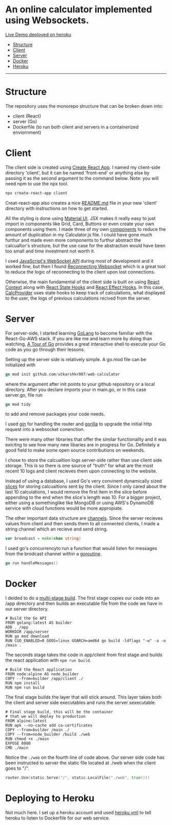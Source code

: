 # An online calculator implemented using Websockets.

[Live Demo deployed on heroku](https://quiet-mesa-40326.herokuapp.com/)

* [Structure](#structure)
* [Client](#client)
* [Server](#server)
* [Docker](#docker)
* [Heroku](#Deploying-to-heroku)

----

# Structure

The repository uses the monorepo structure that can be broken down into:
* client (React) 
* server (Go)
* Dockerfile (to run both client and servers in a containerized enviornment)

# Client

The client side is created using [Create React App](https://reactjs.org/docs/create-a-new-react-app.html). I named my client-side directory 'client', 
but it can be named 'front-end' or anything else by passing it as the second argument to the command below. Note: you will need npm to use the npx tool.
```bash
npx create-react-app client
```

Creat-react-app also creates a nice [README.md](client/README.md) file in your new 'client' directory with instructions on how to get started. 


All the styling is done using [Material UI](https://material-ui.com/). JSX makes it really easy to just import in components like Grid, Card, Buttons or even create
your own components using them. I made three of my own [components](client/src/components) to reduce the amount of duplication in my Calculator.js file. I could have gone
much furthur and made even more components to furthur abstract the calcualtor's structure, but the use case for the abstraction would have been too small and 
time investment not worth it.

I used [JavaScript's WebSocket API](https://developer.mozilla.org/en-US/docs/Web/API/WebSockets_API) during most of development and it worked fine, but then I found 
[Reconnecting Websocket](https://github.com/pladaria/reconnecting-websocket) which is a great tool to reduce the logic of reconnecting to the client upon lost connections.

Otherwise, the main fundamental of the client side is built on using [React Context](https://reactjs.org/docs/context.html) along with 
[React State Hooks](https://reactjs.org/docs/hooks-state.html) and [React Effect Hooks](https://reactjs.org/docs/hooks-effect.html). In this case, 
[CalcProvider](client/src/CalcProvider.js) uses state hooks to keep track of calculations, what displayed to the user, the logs of previous calculations recived from the server.

# Server

For server-side, I started learning [GoLang](https://go.dev/?gclid=Cj0KCQjwgtWDBhDZARIsADEKwgMBwbaKLl_LyS_zwf9nwqCAXCYmdVGvmUM2SARbxpmX_pHelhma-XAaAna1EALw_wcB) to become 
familiar with the React-Go-AWS stack. If you are like me and learn more by doing than watching, [A Tour of Go](https://tour.golang.org/welcome/1) provides a great interactive
shell to execute your Go code as you go through their lessons.

Setting up the server side is relatively simple. A go.mod file can be initialized with
```go
go mod init github.com/utkarshkr007/web-calculator 
```
where the argument after init points to your github repository or a local directory.
After you declare imports your in main.go, or in this case server.go, file run 
```go 
go mod tidy
```
to add and remove packages your code needs.

I used [gin](https://github.com/gin-gonic/gin) for handling the router and [gorilla](https://github.com/gorilla/websocket) to upgrade the initial http request into a 
websocket conenction. 

There were many other libraries that offer the similar functionality and it was exicitng to see how many new libaries are in progress for Go. Definitely a good field to make
some open source contributions on weekends.

I chose to store the calcualtion logs server-side rather than use client side storage. This is so there is one source of "truth" for what are the most recent 10 logs and client
recieves them upon connecting to the website.

Instead of using a database, I used Go's very convinent dynamically sized [slices](https://tour.golang.org/moretypes/7) for storing calcualtions sent by the client. Since I
only cared about the last 10 calculations, I would remove the first item in the slice before appending to the end when the slice's length was 10. For a bigger project, 
either using a somethinglike like MongoDB or using AWS's DynamoDB service with cloud functions would be more appropiate. 

The other important data structure are [channels](https://tour.golang.org/concurrency/2). Since the server recieves values from client and then sends them to all connected
clients, I made a string channel which an recieve and send string.
```go
var broadcast = make(chan string)
```
I used go's concurrencyto run a function that would listen for messages from the brodcast channel within a [goroutine](https://tour.golang.org/concurrency/1).
```go
go run handleMessages()
```

# Docker

I deided to do a [multi-stage build](https://docs.docker.com/develop/develop-images/multistage-build/#use-multi-stage-builds). The first
stage copies our code into an /app directory and then builds an executable file from the code we have in our server directory.
```
# Build the Go API
FROM golang:latest AS builder
ADD . /app
WORKDIR /app/server
RUN go mod download
RUN CGO_ENABLED=0 GOOS=linux GOARCH=amd64 go build -ldflags "-w" -a -o /main .
```
The seconds stage takes the code in app/client from first stage and builds the react application with ```npm run build```.
```
# Build the React application
FROM node:alpine AS node_builder
COPY --from=builder /app/client ./
RUN npm install
RUN npm run build
```
The final stage builds the layer that will stick around. This layer takes both the client and server side executables and runs the server sexecutable.
```
# Final stage build, this will be the container
# that we will deploy to production
FROM alpine:latest
RUN apk --no-cache add ca-certificates
COPY --from=builder /main ./
COPY --from=node_builder /build ./web
RUN chmod +x ./main
EXPOSE 8080
CMD ./main
```
Notice the ```./web``` on the fourth line of code above. Our server side code has been instructed to server the static file located at ./web when the client goes to "/".
```go
router.Use(static.Serve("/", static.LocalFile("./web", true))))
```

# Deploying to Heroku

Not much here. I set up a heroku account and used [heroku.yml](heroku.yml) to tell heroku to listen to Dockerfile for our web service.

